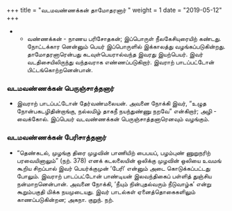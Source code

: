 ﻿+++
title = "வடமவண்ணக்கன் தாமோதரனார்  "
weight = 1
date = "2019-05-12"
+++


- -  வண்ணக்கன் - நாணய பரிசோதகன்; இப்பொருள் நீலகேசியுரையிற் கண்டது. நோட்டக்கார னென்னும் பெயர் இப்பொருளில் இக்காலத்து வழங்கப்படுகின்றது. தாமோதரனாரென்பது கடவுள்பெயரால்வந்த இவரது இயற்பெயர். இவர் வடதிசையிலிருந்து வந்தவராக எண்ணப்படுகிறார். இவராற் பாடப்பட்டோன் பிட்டங்கொற்றனென்பான். 
### வடமவண்ணக்கன் பெருஞ்சாத்தனார்  
-  இவராற் பாடப்பட்டோன் தேர்வண்மலையன். அவனை நோக்கி இவர், “உழுத நோன்பகடழிதின்றாங்கு, நல்லமிழ் தாகநீ நயந்துண்ணு நறவே” என்கிறார்; அழி - வைக்கோல். இப்பெயர் வடவண்ணக்கன் பெருஞ்சாத்தனாரெனவும் வழங்கும். 
### வடமவண்ணக்கன் பேரிசாத்தனார்  
-  “தெண்கடல், முழங்கு திரை முழவின் பாணியிற் பைபயப், பழம்புண் ணுறுநரிற் பரவையினாலும்” (நற். 378)  எனக் கடலலையின் ஒலிக்கு முழவின் ஒலியை உவமங் கூறிய சிறப்பால் இவர் பெயர்க்குமுன் ‘பேரி’ என்னும் அடை கொடுக்கப்பட்டது போலும். இவராற் பாடப்பட்டோன் பாண்டியன் இலவந்திகைப் பள்ளித் துஞ்சிய நன்மாறனென்பான். அவனை நோக்கி, ‘நீயும் நின்புதல்வரும் நீடுவாழ்க’ என்று கூறும்பகுதி மிக்க நயமுடையது. இவர் பாடல்கள் ஏனைத்தொகைகளிலும் காணப்படுகின்றன;  அகநா. குறுந். நற். 

